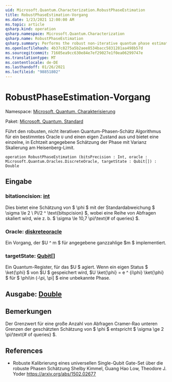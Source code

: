 ```yaml
---
uid: Microsoft.Quantum.Characterization.RobustPhaseEstimation
title: RobustPhaseEstimation-Vorgang
ms.date: 1/23/2021 12:00:00 AM
ms.topic: article
qsharp.kind: operation
qsharp.namespace: Microsoft.Quantum.Characterization
qsharp.name: RobustPhaseEstimation
qsharp.summary: Performs the robust non-iterative quantum phase estimation algorithm for a given oracle `U` and eigenstate, and provides a single real-valued estimate of the phase with variance scaling at the Heisenberg limit.
ms.openlocfilehash: 4b37c8275a5b2aee8534bacc5831281aa498b57d
ms.sourcegitcommit: 71605ea9cc630e84e7ef29027e1f0ea06299747e
ms.translationtype: MT
ms.contentlocale: de-DE
ms.lasthandoff: 01/26/2021
ms.locfileid: "98851802"
---
```

# <a name="robustphaseestimation-operation"></a>RobustPhaseEstimation-Vorgang

Namespace: [Microsoft. Quantum. Charakterisierung](xref:Microsoft.Quantum.Characterization)

Paket: [Microsoft. Quantum. Standard](https://nuget.org/packages/Microsoft.Quantum.Standard)


Führt den robusten, nicht iterativen Quantum-Phasen-Schätz Algorithmus für ein bestimmtes Oracle `U` und einen eigen Zustand aus und bietet eine einzelne, in Echtzeit angegebene Schätzung der Phase mit Varianz Skalierung am Heisenberg-Limit.

```qsharp
operation RobustPhaseEstimation (bitsPrecision : Int, oracle : Microsoft.Quantum.Oracles.DiscreteOracle, targetState : Qubit[]) : Double
```


## <a name="input"></a>Eingabe

### <a name="bitsprecision--int"></a>bitationcision: [int](xref:microsoft.quantum.lang-ref.int)

Dies bietet eine Schätzung von $ \phi $ mit der Standardabweichung $ \sigma \le 2 \ Pi/2 ^ \text{bitspcision} $, wobei eine Reihe von Abfragen skaliert wird, wie z. b. $ \sigma \le 10,7 \pi/\text{# of queries} $.


### <a name="oracle--discreteoracle"></a>Oracle: [diskreteoracle](xref:Microsoft.Quantum.Oracles.DiscreteOracle)

Ein Vorgang, der $U ^ m $ für angegebene ganzzahlige $m $ implementiert.


### <a name="targetstate--qubit"></a>targetState: [Qubit](xref:microsoft.quantum.lang-ref.qubit)[]

Ein Quantum-Register, für das $U $ agiert. Wenn ein eigen Status $ \ket{\phi} $ von $U $ gespeichert wird, $U \ket{\phi} = e ^ {i\phi} \ket{\phi} $ für $ \phi\in (-\pi, \pi] $ eine unbekannte Phase.



## <a name="output--double"></a>Ausgabe: [Double](xref:microsoft.quantum.lang-ref.double)



## <a name="remarks"></a>Bemerkungen

Der Grenzwert für eine große Anzahl von Abfragen Cramer-Rao unteren Grenzen der geschätzten Schätzung von $ \phi $ entspricht $ \sigma \ge 2 \pi/\text{# of queries} $.

## <a name="references"></a>References

- Robuste Kalibrierung eines universellen Single-Qubit Gate-Set über die robuste Phasen Schätzung Shelby Kimmel, Guang Hao Low, Theodore J. Yoder https://arxiv.org/abs/1502.02677